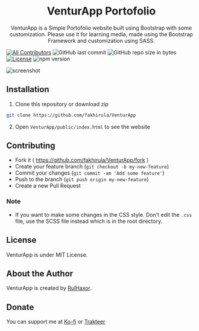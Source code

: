 <h1 align="center">VenturApp Portofolio</h1>
<p align="center">VenturApp is a Simple Portofolio website built using Bootstrap with some customization. Please use it for learning media, made using the Bootstrap Framework and customization using SASS.</p>
<p align="center">

[![All Contributors](https://img.shields.io/badge/all_contributors-1-green.svg?style=flat-square)](#contributors-)
![GitHub last commit](https://img.shields.io/github/last-commit/fakhirula/venturapp.svg)
![GitHub repo size in bytes](https://img.shields.io/github/repo-size/fakhirula/VenturApp)
[![License](https://img.shields.io/github/license/fakhirula/VenturApp)](LICENSE)
![npm version](https://badge.fury.io/js/yarn.svg)
</p>

![screenshot](https://user-images.githubusercontent.com/61000091/135702974-738adf81-af75-4fd8-aeda-a02100362405.jpg)

## Installation
1. Clone this repository or download zip
```bash
git clone https://github.com/fakhirula/VenturApp
```
2. Open `VenturApp/public/index.html` to see the website

 ## Contributing

- Fork it ( https://github.com/fakhirula/VenturApp/fork )
- Create your feature branch (`git checkout -b my-new-feature`)
- Commit your changes (`git commit -am 'Add some feature'`)
- Push to the branch (`git push origin my-new-feature`)
- Create a new Pull Request

### Note
- If you want to make some changes in the CSS style. Don't edit the `.css` file, use the SCSS file instead which is in the root directory.

## License
VenturApp is under MIT License.

## About the Author
VenturApp is created by <a href="https://instagram.com/fakhirula">RulHaxor</a>. 

 ## Donate
 You can support me at [Ko-fi](https://ko-fi.com/fakhirula#) or [Trakteer](https://trakteer.id/fakhirula)
 
